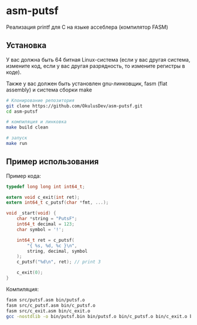 # asm-putsf
Реализация printf для C на языке ассеблера (компилятор FASM)

## Установка

[Релизы программы]: https://github.com/OkulusDev/asm-putsf/releases

У вас должна быть 64 битная Linux-система (если у вас другая система, измените код, если у вас другая разрядность, то измените регистры в коде).

Также у вас должен быть установлен gnu-линковщик, fasm (flat assembly) и система сборки make

```bash
# Клонирование репозитория
git clone https://github.com/OkulusDev/asm-putsf.git
cd asm-putsf

# компиляция и линковка
make build clean

# запуск
make run
```

## Пример использования

Пример кода:

```c
typedef long long int int64_t;

extern void c_exit(int ret);
extern int64_t c_putsf(char *fmt, ...);

void _start(void) {
    char *string = "PutsF";
    int64_t decimal = 123;
    char symbol = '!';

    int64_t ret = c_putsf(
        "{ %s, %d, %c }\n",
        string, decimal, symbol
    );
    c_putsf("%d\n", ret); // print 3

    c_exit(0);
}
```

Компиляция:

```bash
fasm src/putsf.asm bin/putsf.o
fasm src/c_putsf.asm bin/c_putsf.o
fasm src/c_exit.asm bin/c_exit.o
gcc -nostdlib -o bin/putsf.bin bin/putsf.o bin/c_putsf.o bin/c_exit.o bin/putsf_example.c
```

